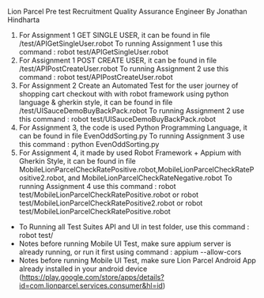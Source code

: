 Lion Parcel Pre test Recruitment Quality Assurance Engineer
By Jonathan Hindharta

1. For Assignment 1 GET SINGLE USER, it can be found in file /test/APIGetSingleUser.robot
To running Assignment 1 use this command : robot test/APIGetSingleUser.robot
2. For Assignment 1 POST CREATE USER, it can be found in file /test/APIPostCreateUser.robot
To running Assignment 2 use this command : robot test/APIPostCreateUser.robot
3. For Assignment 2 Create an Automated Test for the user journey of shopping cart checkout
with with robot framework using python language & gherkin style, it can be found in file /test/UISauceDemoBuyBackPack.robot
To running Assignment 2 use this command : robot test/UISauceDemoBuyBackPack.robot
4. For Assignment 3, the code is used Python Programming Language, it can be found in file EvenOddSorting.py
To running Assignment 3 use this command : python EvenOddSorting.py
5. For Assignment 4, it made by used Robot Framework + Appium with Gherkin Style, it can be found in file MobileLionParcelCheckRatePositive.robot,MobileLionParcelCheckRatePositive2.robot, and MobileLionParcelCheckRateNegative.robot
To running Assignment 4 use this command : robot test/MobileLionParcelCheckRatePositive.robot or robot test/MobileLionParcelCheckRatePositive2.robot or robot test/MobileLionParcelCheckRatePositive.robot

- To Running all Test Suites API and UI in test folder, use this command : robot test/
- Notes before running Mobile UI Test, make sure appium server is already running, or run it first using command : appium --allow-cors
- Notes before running Mobile UI Test, make sure Lion Parcel Android App already installed in your android device (https://play.google.com/store/apps/details?id=com.lionparcel.services.consumer&hl=id)
